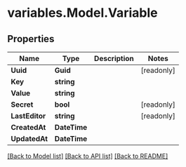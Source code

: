 # variables.Model.Variable

## Properties

Name | Type | Description | Notes
------------ | ------------- | ------------- | -------------
**Uuid** | **Guid** |  | [readonly] 
**Key** | **string** |  | 
**Value** | **string** |  | 
**Secret** | **bool** |  | [readonly] 
**LastEditor** | **string** |  | [readonly] 
**CreatedAt** | **DateTime** |  | 
**UpdatedAt** | **DateTime** |  | 

[[Back to Model list]](../README.md#documentation-for-models) [[Back to API list]](../README.md#documentation-for-api-endpoints) [[Back to README]](../README.md)

